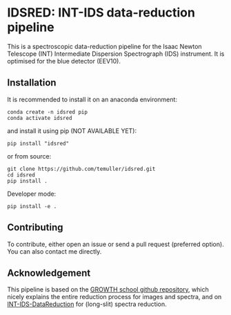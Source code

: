 # IDSRED: INT-IDS data-reduction pipeline

This is a spectroscopic data-reduction pipeline for the Isaac Newton Telescope (INT) Intermediate Dispersion Spectrograph (IDS) instrument. 
It is optimised for the blue detector (EEV10).

## Installation

It is recommended to install it on an anaconda environment:

```code
conda create -n idsred pip
conda activate idsred
```

and install it using pip (NOT AVAILABLE YET):

```code
pip install "idsred"
```

or from source:

```code
git clone https://github.com/temuller/idsred.git
cd idsred
pip install .
```

Developer mode:

```code
pip install -e .
```

## Contributing

To contribute, either open an issue or send a pull request (preferred option). You can also contact me directly.

## Acknowledgement

This pipeline is based on the [GROWTH school github repository](https://github.com/growth-astro/growth-school-2020), which nicely explains the entire reduction process for images and spectra, and on [INT-IDS-DataReduction](https://github.com/aayush3009/INT-IDS-DataReduction) for (long-slit) spectra reduction.
